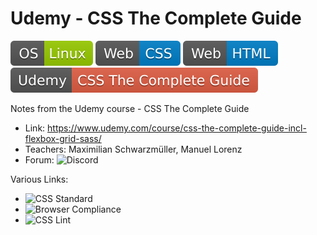 # Udemy - CSS The Complete Guide
![OS Linux](shields/os-linux.svg)
![Web CSS](shields/web-css.svg)
![Web HTML](shields/web-html.svg)
![Udemy Course](shields/udemy-course.svg)

Notes from the Udemy course - CSS The Complete Guide
- Link: https://www.udemy.com/course/css-the-complete-guide-incl-flexbox-grid-sass/
- Teachers: Maximilian Schwarzmüller, Manuel Lorenz
- Forum: ![Discord](https://discord.com/channels/622033978047725582/633585681465344001)

Various Links:
- ![CSS Standard](https://www.w3.org/TR/#tr_Cascading_Style_Sheets__CSS__Working_Group)
- ![Browser Compliance](https://caniuse.com/)
- ![CSS Lint](http://csslint.net/)

